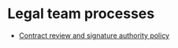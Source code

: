 # Legal team processes

- [Contract review and signature authority policy](../ContractReviewandSignatureAuthorityPolicy.md)

